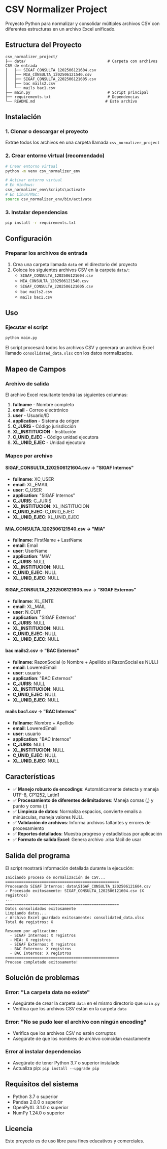 # CSV Normalizer Project

Proyecto Python para normalizar y consolidar múltiples archivos CSV con diferentes estructuras en un archivo Excel unificado.

## Estructura del Proyecto

```
csv_normalizer_project/
├── data/                                    # Carpeta con archivos CSV de entrada
│   ├── SIGAF_CONSULTA_1202506121604.csv
│   ├── MIA_CONSULTA_1202506121540.csv
│   ├── SIGAF_CONSULTA_2202506121605.csv
│   ├── bac mails2.csv
│   └── mails bac1.csv
├── main.py                                  # Script principal
├── requirements.txt                         # Dependencias
└── README.md                               # Este archivo
```

## Instalación

### 1. Clonar o descargar el proyecto

Extrae todos los archivos en una carpeta llamada `csv_normalizer_project`

### 2. Crear entorno virtual (recomendado)

```bash
# Crear entorno virtual
python -m venv csv_normalizer_env

# Activar entorno virtual
# En Windows:
csv_normalizer_env\Scripts\activate
# En Linux/Mac:
source csv_normalizer_env/bin/activate
```

### 3. Instalar dependencias

```bash
pip install -r requirements.txt
```

## Configuración

### Preparar los archivos de entrada

1. Crea una carpeta llamada `data` en el directorio del proyecto
2. Coloca los siguientes archivos CSV en la carpeta `data/`:
   - `SIGAF_CONSULTA_1202506121604.csv`
   - `MIA_CONSULTA_1202506121540.csv`
   - `SIGAF_CONSULTA_2202506121605.csv`
   - `bac mails2.csv`
   - `mails bac1.csv`

## Uso

### Ejecutar el script

```bash
python main.py
```

El script procesará todos los archivos CSV y generará un archivo Excel llamado `consolidated_data.xlsx` con los datos normalizados.

## Mapeo de Campos

### Archivo de salida

El archivo Excel resultante tendrá las siguientes columnas:

1. **fullname** - Nombre completo
2. **email** - Correo electrónico
3. **user** - Usuario/ID
4. **application** - Sistema de origen
5. **C_JURIS** - Código jurisdicción
6. **XL_INSTITUCION** - Institución
7. **C_UNID_EJEC** - Código unidad ejecutora
8. **XL_UNID_EJEC** - Unidad ejecutora

### Mapeo por archivo

#### SIGAF_CONSULTA_1202506121604.csv → "SIGAF Internos"
- **fullname**: XC_USER
- **email**: XL_EMAIL
- **user**: C_USER
- **application**: "SIGAF Internos"
- **C_JURIS**: C_JURIS
- **XL_INSTITUCION**: XL_INSTITUCION
- **C_UNID_EJEC**: C_UNID_EJEC
- **XL_UNID_EJEC**: XL_UNID_EJEC

#### MIA_CONSULTA_1202506121540.csv → "MIA"
- **fullname**: FirstName + LastName
- **email**: Email
- **user**: UserName
- **application**: "MIA"
- **C_JURIS**: NULL
- **XL_INSTITUCION**: NULL
- **C_UNID_EJEC**: NULL
- **XL_UNID_EJEC**: NULL

#### SIGAF_CONSULTA_2202506121605.csv → "SIGAF Externos"
- **fullname**: XL_ENTE
- **email**: XL_MAIL
- **user**: N_CUIT
- **application**: "SIGAF Externos"
- **C_JURIS**: NULL
- **XL_INSTITUCION**: NULL
- **C_UNID_EJEC**: NULL
- **XL_UNID_EJEC**: NULL

#### bac mails2.csv → "BAC Externos"
- **fullname**: RazonSocial (o Nombre + Apellido si RazonSocial es NULL)
- **email**: LoweredEmail
- **user**: usuario
- **application**: "BAC Externos"
- **C_JURIS**: NULL
- **XL_INSTITUCION**: NULL
- **C_UNID_EJEC**: NULL
- **XL_UNID_EJEC**: NULL

#### mails bac1.csv → "BAC Internos"
- **fullname**: Nombre + Apellido
- **email**: LoweredEmail
- **user**: usuario
- **application**: "BAC Internos"
- **C_JURIS**: NULL
- **XL_INSTITUCION**: NULL
- **C_UNID_EJEC**: NULL
- **XL_UNID_EJEC**: NULL

## Características

- ✅ **Manejo robusto de encodings**: Automáticamente detecta y maneja UTF-8, CP1252, Latin1
- ✅ **Procesamiento de diferentes delimitadores**: Maneja comas (,) y punto y coma (;)
- ✅ **Limpieza de datos**: Normaliza espacios, convierte emails a minúsculas, maneja valores NULL
- ✅ **Validación de archivos**: Informa archivos faltantes y errores de procesamiento
- ✅ **Reportes detallados**: Muestra progreso y estadísticas por aplicación
- ✅ **Formato de salida Excel**: Genera archivo .xlsx fácil de usar

## Salida del programa

El script mostrará información detallada durante la ejecución:

```
Iniciando proceso de normalización de CSV...
==================================================
Procesando SIGAF Internos: data\SIGAF_CONSULTA_1202506121604.csv
✓ Procesado exitosamente: SIGAF_CONSULTA_1202506121604.csv (X registros)
...
==================================================
Datos consolidados exitosamente
Limpiando datos...
✓ Archivo Excel guardado exitosamente: consolidated_data.xlsx
Total de registros: X

Resumen por aplicación:
  - SIGAF Internos: X registros
  - MIA: X registros
  - SIGAF Externos: X registros
  - BAC Externos: X registros
  - BAC Internos: X registros
==================================================
Proceso completado exitosamente!
```

## Solución de problemas

### Error: "La carpeta data no existe"
- Asegúrate de crear la carpeta `data` en el mismo directorio que `main.py`
- Verifica que los archivos CSV están en la carpeta `data`

### Error: "No se pudo leer el archivo con ningún encoding"
- Verifica que los archivos CSV no estén corruptos
- Asegúrate de que los nombres de archivo coincidan exactamente

### Error al instalar dependencias
- Asegúrate de tener Python 3.7 o superior instalado
- Actualiza pip: `pip install --upgrade pip`

## Requisitos del sistema

- Python 3.7 o superior
- Pandas 2.0.0 o superior
- OpenPyXL 3.1.0 o superior
- NumPy 1.24.0 o superior

## Licencia

Este proyecto es de uso libre para fines educativos y comerciales.